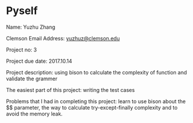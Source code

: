 # Pyself
Name: Yuzhu Zhang

Clemson Email Address: yuzhuz@clemson.edu

Project no: 3

Project due date: 2017.10.14

Project description: using bison to calculate the complexity of function and validate the grammer

The easiest part of this project: writing the test cases

Problems that I had in completing this project: learn to use bison about the $$ parameter, the way to calculate try-except-finally complexity and to avoid the memory leak.